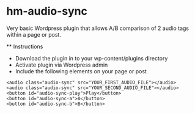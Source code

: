 hm-audio-sync
=============

Very basic Wordpress plugin that allows A/B comparison of 2 audio tags within a page or post.

** Instructions

* Download the plugin in to your wp-content/plugins directory
* Activate plugin via Wordpress admin
* Include the following elements on your page or post

```
<audio class="audio-sync" src="YOUR_FIRST_AUDIO_FILE"></audio>
<audio class="audio-sync" src="YOUR_SECOND_AUDIO_FILE"></audio>
<button id="audio-sync-play">Play</button>
<button id="audio-sync-a">A</button>
<button id="audio-sync-b">B</button>
```
